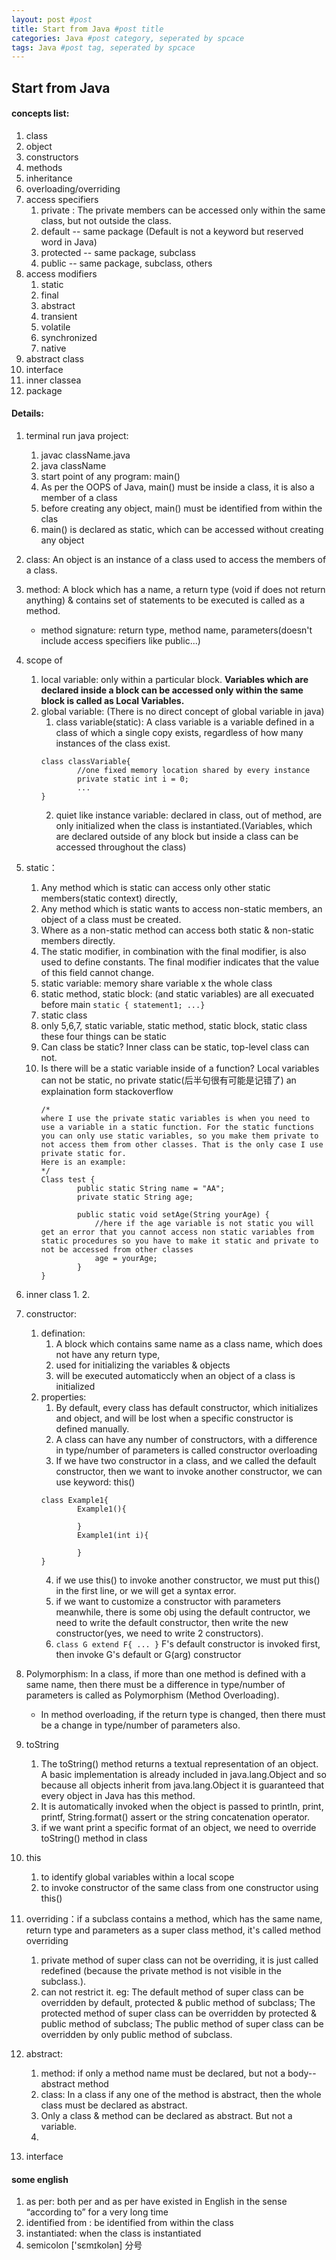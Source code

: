 ```yaml
---
layout: post #post
title: Start from Java #post title
categories: Java #post category, seperated by spcace
tags: Java #post tag, seperated by spcace
---
```


## Start from Java

#### concepts list:
1. class
2. object
3. constructors
4. methods
5. inheritance
6. overloading/overriding
7. access specifiers
    1. private : The private members can be accessed only within the same class, but not outside the class.
    2. default -- same package (Default is not a keyword but reserved word in Java)
    3. protected -- same package, subclass
    4. public -- same package, subclass, others
8. access modifiers
    1. static 
    2. final
    3. abstract
    4. transient
    5. volatile
    6. synchronized
    7. native
9. abstract class
10. interface
11. inner classea
12. package 

#### Details:
1. terminal run java project:
    1. javac className.java
    2. java className
    3. start point of any program: main()
    1. As per the OOPS of Java, main() must be inside a class, it is also a member of a class
    2. before creating any object, main() must be identified from within the clas
    3. main() is declared as static, which can be accessed without creating any object
4. class: An object is an instance of a class used to access the members of a class.
5. method: A block which has a name, a return type (void if does not return anything) & contains set of statements to be executed is called as a method. 
    - method signature: return type, method name, parameters(doesn't include access specifiers like public...)
2.  scope of 
    1. local variable: only within a particular block. **Variables which are declared inside a block can be accessed only within the same block is called as Local Variables.**
    2. global variable: (There is no direct concept of global variable in java) 
        1. class variable(static): A class variable is a variable defined in a class  of which a single copy exists, regardless of how many instances of the class exist.
        ```
        class classVariable{
                //one fixed memory location shared by every instance
                private static int i = 0;
                ...
        }
        ```
        2. quiet like instance variable: declared in class, out of method, are only initialized when the class is instantiated.(Variables, which are  declared outside of any block but inside a class can be accessed throughout the class)
6. static：
    1. Any method which is static can access only other static members(static context)  directly,
    2. Any method which is static wants to access non-static members, an object of a class must be created.
    3. Where as a non-static method can access both static & non-static members directly. 
    4. The static modifier, in combination with the final modifier, is also used to define constants. The final modifier indicates that the value of this field cannot change.
    5. static variable: memory share variable x the whole class
    6. static method, static block: (and static variables) are all execuated before main `static { statement1; ...}`
    7. static class
    8. only 5,6,7, static variable, static method, static block, static class these four things can be static 
    9. Can class be static?
        Inner class can be static, top-level class can not.
    10. Is there will be a static variable inside of a function?
        Local variables can not be static, no private static(后半句很有可能是记错了)
        an explaination form stackoverflow
        ```
        /*
        where I use the private static variables is when you need to use a variable in a static function. For the static functions you can only use static variables, so you make them private to not access them from other classes. That is the only case I use private static for.
        Here is an example:
        */
        Class test {
                public static String name = "AA";
                private static String age;

                public static void setAge(String yourAge) {
                    //here if the age variable is not static you will get an error that you cannot access non static variables from static procedures so you have to make it static and private to not be accessed from other classes
                    age = yourAge;
                }
        }
        ```
6. inner class
    1. 
    2. 




7. constructor:
    1. defination:
        1. A block which contains same name as a class name, which does not have any return type,
        2. used for initializing the variables & objects
        3. will be executed automaticcly when an object of a class is initialized
    2. properties:
        1. By default, every class has default constructor, which initializes and object, and will be lost when a specific constructor is defined manually.
        2. A class can have any number of constructors, with a difference in type/number of parameters is called constructor overloading
        3. If we have two constructor in a class, and we called the default constructor, then we want to invoke another constructor, we can use keyword: this()
        ```
        class Example1{
                Example1(){

                }
                Example1(int i){

                }
        }
        ```
        4. if we use this() to invoke another constructor, we must put this() in the first line, or we will get a syntax error. 
        5. if we want to customize a constructor with parameters meanwhile, there is some obj using the default contructor, we need to write the default constructor, then write the new constructor(yes, we need to write 2 constructors).
        6. `class G extend F{ ... }` F's default constructor is invoked first, then invoke G's default or G(arg) constructor
8. Polymorphism: In a class, if more than one method is defined with a same name, then there must be a difference in type/number of parameters is called as Polymorphism (Method Overloading).
    - In method overloading, if the return type is changed, then there must be a change in type/number of parameters also.
9. toString
    1. The toString() method returns a textual representation of an object. A basic implementation is already included in java.lang.Object and so because all objects inherit from java.lang.Object it is guaranteed that every object in Java has this method.
    2. It is automatically invoked when the object is passed to println, print, printf, String.format() assert or the string concatenation operator. 
    3. if we want print a specific format of an object, we need to override toString() method in class
10. this
    1. to identify global variables within a local scope
    2. to invoke constructor of the same class from one constructor using this()
11. overriding：if a subclass contains a method, which has the same name, return type and parameters as a super class method, it's called method overriding
    1. private method of super class can not be overriding, it is just called redefined (because the private method is not visible in the subclass.).
    2. can not restrict it. eg: The default method of super class can be overridden by default, protected & public method of subclass; The protected method of super class can be overridden by protected & public method of subclass; The public method of super class can be overridden by only public method of subclass.
12. abstract:
    1. method: if only a method name must be declared, but not a body--abstract method
    2. class: In a class if any one of the method is abstract, then the whole class must be declared as abstract.
    3. Only a class & method can be declared as abstract. But not a variable.
    4. 
13. interface










#### some english
1. as per: both per and as per have existed in English in the sense “according to” for a very long time
2. identified from : be identified from within the class
3. instantiated: when the class is instantiated
4. semicolon  ['sɛmɪkolən] 分号